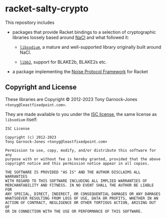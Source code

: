 # racket-salty-crypto

This repository includes

 - packages that provide Racket bindings to a selection of cryptographic libraries loosely
   based around [NaCl](http://nacl.cr.yp.to/) and what followed it:

    - [`libsodium`](https://libsodium.org/), a mature and well-supported library originally
      built around NaCl.

    - [`libb2`](https://github.com/BLAKE2/libb2), support for BLAKE2b, BLAKE2s etc.

 - a package implementing the [Noise Protocol Framework](https://noiseprotocol.org/) for Racket

## Copyright and License

These libraries are Copyright © 2012-2023 Tony Garnock-Jones `<tonyg@leastfixedpoint.com>`.

They are made available to you under the [ISC license](https://spdx.org/licenses/ISC.html), the
same license as `libsodium` itself:

    ISC License

    Copyright (c) 2012-2023
    Tony Garnock-Jones <tonyg@leastfixedpoint.com>

    Permission to use, copy, modify, and/or distribute this software for any
    purpose with or without fee is hereby granted, provided that the above
    copyright notice and this permission notice appear in all copies.

    THE SOFTWARE IS PROVIDED "AS IS" AND THE AUTHOR DISCLAIMS ALL WARRANTIES
    WITH REGARD TO THIS SOFTWARE INCLUDING ALL IMPLIED WARRANTIES OF
    MERCHANTABILITY AND FITNESS. IN NO EVENT SHALL THE AUTHOR BE LIABLE FOR
    ANY SPECIAL, DIRECT, INDIRECT, OR CONSEQUENTIAL DAMAGES OR ANY DAMAGES
    WHATSOEVER RESULTING FROM LOSS OF USE, DATA OR PROFITS, WHETHER IN AN
    ACTION OF CONTRACT, NEGLIGENCE OR OTHER TORTIOUS ACTION, ARISING OUT OF
    OR IN CONNECTION WITH THE USE OR PERFORMANCE OF THIS SOFTWARE.
